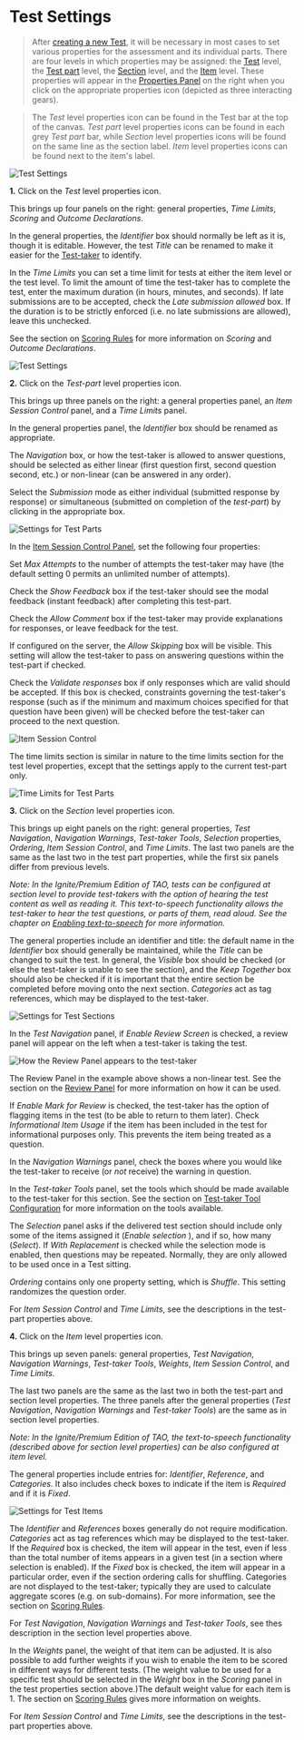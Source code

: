 # Test Settings

> After [creating a new Test](../tests/creating-a-new-test.md), it will be necessary in most cases to set various properties for the assessment and its individual parts. There are four levels in which properties may be assigned: the [Test](../appendix/glossary.md#test) level, the [Test part](../appendix/glossary.md#test-part) level, the [Section](../appendix/glossary.md#section) level, and the [Item](../appendix/glossary.md#item) level. These properties will appear in the [Properties Panel](../appendix/glossary.md#properties-panel) on the right when you click on the appropriate properties icon (depicted as three interacting gears).

> The *Test* level properties icon can be found in the Test bar at the top of the canvas. *Test part* level properties icons can be found in each grey *Test part* bar, while *Section* level properties icons will be found on the same line as the section label. *Item* level properties icons can be found next to the item's label.

![Test Settings](../resources/backend/tests/authoring/settings/test/properties.png)

**1.** Click on the *Test* level properties icon.

This brings up four panels on the right: general properties, *Time Limits*, *Scoring* and *Outcome Declarations*. 

In the general properties, the *Identifier* box should normally be left as it is, though it is editable. However, the test *Title* can be renamed to make it easier for the [Test-taker](../appendix/glossary.md#test-taker) to identify.

In the *Time Limits* you can set a time limit for tests at either the item level or the test level. To limit the amount of time the test-taker has to complete the test, enter the maximum duration (in hours, minutes, and seconds). If late submissions are to be accepted, check the *Late submission allowed* box. If the duration is to be strictly enforced (i.e. no late submissions are allowed), leave this unchecked.

See the section on [Scoring Rules](../tests/test-scoring-and-outcome-declarations.md) for more information on *Scoring* and *Outcome Declarations*.

![Test Settings](../resources/backend/tests/authoring/settings/test/time-limits.png)

**2.** Click on the *Test-part* level properties icon.

This brings up three panels on the right: a general properties panel, an *Item Session Control* panel, and a *Time Limits* panel. 

In the general properties panel, the *Identifier* box should be renamed as appropriate. 

The *Navigation* box, or how the test-taker is allowed to answer questions, should be selected as either linear (first question first, second question second, etc.) or non-linear (can be answered in any order). 

Select the *Submission* mode as either individual (submitted response by response) or simultaneous (submitted on completion of the *test-part*) by clicking in the appropriate box.

![Settings for Test Parts](../resources/backend/tests/authoring/settings/test-part/properties.png)

In the [Item Session Control Panel](../appendix/glossary.md#item-session-control-panel), set the following four properties: 

Set *Max Attempts* to the number of attempts the test-taker may have (the default setting 0 permits an unlimited number of attempts). 

Check the *Show Feedback* box if the test-taker should see the modal feedback (instant feedback) after completing this test-part. 

Check the *Allow Comment* box if the test-taker may provide explanations for responses, or leave feedback for the test. 

If configured on the server, the *Allow Skipping* box will be visible. This setting will allow the test-taker to pass on answering questions within the test-part if checked.

Check the *Validate responses* box if only responses which are valid should be accepted. If this box is checked, constraints governing the test-taker's response (such as if the minimum and maximum choices specified for that question have been given) will be checked before the test-taker can proceed to the next question.

![Item Session Control](../resources/backend/tests/authoring/settings/test-part/item-session-control.png)

The time limits section is similar in nature to the time limits section for the test level properties, except that the settings apply to the current test-part only.

![Time Limits for Test Parts](../resources/backend/tests/authoring/settings/test-part/time-limits.png)

**3.** Click on the *Section* level properties icon.

This brings up eight panels on the right: general properties, *Test Navigation*, *Navigation Warnings*, *Test-taker Tools*, *Selection* properties, *Ordering*, *Item Session Control*, and *Time Limits*. The last two panels are the same as the last two in the test part properties, while the first six panels differ from previous levels. 

*Note: In the Ignite/Premium Edition of TAO, tests can be configured at section level to provide test-takers with the option of hearing the test content as well as reading it. This text-to-speech functionality allows the test-taker to hear the test questions, or parts of them, read aloud. See the chapter on [Enabling text-to-speech](../premium-edition-features/enabling-text-to-speech.md) for more information.*


The general properties include an identifier and title: the default name in the *Identifier* box should generally be maintained, while the *Title* can be changed to suit the test. In general, the *Visible* box should be checked (or else the test-taker is unable to see the section), and the *Keep Together* box should also be checked if it is important that the entire section be completed before moving onto the next section. *Categories* act as tag references, which may be displayed to the test-taker.

![Settings for Test Sections](../resources/backend/tests/authoring/settings/section/properties.png)

In the *Test Navigation* panel, if *Enable Review Screen* is checked, a review panel will appear on the left when a test-taker is taking the test.

![How the Review Panel appears to the test-taker](../resources/delivery/features/test-navigation/review/non-linear-test.png)

The Review Panel in the example above shows a non-linear test. See the section on the [Review Panel]({UG}/taking-a-test/review-panel.md) for more information on how it can be used. 

If *Enable Mark for Review* is checked, the test-taker has the option of flagging items in the test (to be able to return to them later). Check *Informational Item Usage* if the item has been included in the test for informational purposes only. This prevents the item being treated as a question. 

In the *Navigation Warnings* panel, check the boxes where you would like the test-taker to receive (or *not* receive) the warning in question.

In the *Test-taker Tools* panel, set the tools which should be made available to the test-taker for this section. See the section on [Test-taker Tool Configuration](../tests/test-taker-tool-configuration.md) for more information on the tools available.

The *Selection* panel asks if the delivered test section should include only some of the items assigned it (*Enable selection* ), and if so, how many (*Select*). If *With Replacement* is checked while the selection mode is enabled, then questions may be repeated. Normally, they are only allowed to be used once in a Test sitting.

*Ordering* contains only one property setting, which is *Shuffle*. This setting randomizes the question order.

For *Item Session Control* and *Time Limits*, see the descriptions in the test-part properties above.

**4.** Click on the *Item* level properties icon.

This brings up seven panels: general properties, *Test Navigation*, *Navigation Warnings*, *Test-taker Tools*, *Weights*, *Item Session Control*, and *Time Limits*.

The last two panels are the same as the last two in both the test-part and section level properties. The three panels after the general properties (*Test Navigation*, *Navigation Warnings* and *Test-taker Tools*) are the same as in section level properties.

*Note: In the Ignite/Premium Edition of TAO, the text-to-speech functionality (described above for section level properties) can be also configured at item level.*

The general properties include entries for: *Identifier*, *Reference*, and *Categories*. It also includes check boxes to indicate if the item is *Required* and if it is *Fixed*.

![Settings for Test Items](../resources/backend/tests/authoring/settings/item/properties.png)

The *Identifier* and *References* boxes generally do not require modification. *Categories* act as tag references which may be displayed to the test-taker. If the *Required* box is checked, the item will appear in the test, even if less than the total number of items appears in a given test (in a section where selection is enabled). If the *Fixed* box is checked, the item will appear in a particular order, even if the section ordering calls for shuffling. Categories are not displayed to the test-taker; typically they are used to calculate aggregate scores (e.g. on sub-domains). For more information, see the section on [Scoring Rules](../tests/test-scoring-and-outcome-declarations.md).

For *Test Navigation*, *Navigation Warnings* and *Test-taker Tools*, see thes description in the section level properties above.

In the *Weights* panel, the weight of that item can be adjusted. It is also possible to add further weights if you wish to enable the item to be scored in different ways for different tests. (The weight value to be used for a specific test should be selected in the *Weight* box in the *Scoring* panel in the test properties section above.)The default weight value for each item is 1. The section on [Scoring Rules](../tests/test-scoring-and-outcome-declarations.md) gives more information on weights.

For *Item Session Control* and *Time Limits*, see the descriptions in the test-part properties above.
